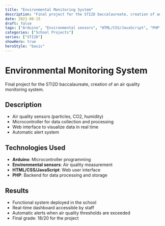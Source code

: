 ```yaml
---
title: "Environmental Monitoring System"
description: "Final project for the STI2D baccalaureate, creation of an air quality monitoring system"
date: 2021-06-15
draft: false
tags: ["Arduino", "Environmental sensors", "HTML/CSS/JavaScript", "PHP"]
categories: ["School Projects"]
series: ["STI2D"]
showHero: true
heroStyle: "basic"
---
```


# Environmental Monitoring System

Final project for the STI2D baccalaureate, creation of an air quality monitoring system.

## Description

- Air quality sensors (particles, CO2, humidity)
- Microcontroller for data collection and processing
- Web interface to visualize data in real time
- Automatic alert system

## Technologies Used

- **Arduino**: Microcontroller programming
- **Environmental sensors**: Air quality measurement
- **HTML/CSS/JavaScript**: Web user interface
- **PHP**: Backend for data processing and storage

## Results

- Functional system deployed in the school
- Real-time dashboard accessible by staff
- Automatic alerts when air quality thresholds are exceeded
- Final grade: 18/20 for the project